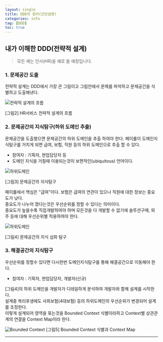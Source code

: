 ```yaml
---
layout: single
title: DDD의 원리(간단설명)
categories: info
tag: [DDD]
toc: true
---
```




## 내가 이해한 DDD(전략적 설계)

> 모든 예는 인사(HR)을 예로 들 예정입니다.  
 


### **1. 문제공간 도출**  
전략적 설계는 DDD에서 가장 큰 그림이고 
그림안에서 문제를 파악하고 문제공간을 식별하고 도출해낸다.

<img src="/images/etc/img_1.png" alt="전략적 설계의 흐름">

[그림2] HR서비스 전략적 설계의 흐름

### **2. 문제공간의 지식탐구(하위 도메인 추출)**  
문제공간을 도출했으면 문제공간의 하위 도메인을 추출 하여야 한다.
페이롤이 도메인지식탐구를 거치게 되면 급여, 보험, 직원 등의 하위 도메인으로 추출 할 수 있다.
* 참여자 : 기획자, 현업담당자 등
* 도메인 지식을 거칠때 이용되는것이 보편적인(ubiquitous) 언어이다.

<img src="/images/etc/img_4.png" alt="하위도메인">  

[그림3] 문제공간의 지식탐구

페이롤에서 핵심은 "급여"이다. 보험은 급여의 연관이 있으나 직원에 대한 정보는 중요도가 낮다.  
중요도가 나누어 졌다는것은 우선순위를 정할 수 있다는 의미이다.  
중요도가 높을수록 직접개발하여야 하며 모든것을 다 개발할 수 없기에 솔루션구매, 외주 등에 대해 우선순위별 적용하여야 한다.

<img src="/images/etc/img_5.png" alt="하위도메인">

[그림4] 문제공간의 지식 심화 탐구

### **3. 해결공간의 지식탐구**  
우선순위를 정할수 있다면 다시한번 도메인지식탐구를 통해 해결공간으로 이동해야 한다.
* 참여자 : 기획자, 현업담당자, 개발자(신규)  

[그림4]의 하위 도메인을 개발자가 디테일하게 분석하여 개발자와 함께 설계를 시작한다.  
설계중 복리후생에도 사회보험(4대보험) 등의 하위도메인의 우선순위가 변경되어 설계를 조정한다.  
이렇게 설계되어 영역을 묶는것을 Bounded Context 식별이라하고 Context별 상관관계의 연결을 Context Map이라 한다.  

<img src="/images/etc/img_6.png" alt="Bounded Context">  
[그림5] Bounded Context 식별과 Context Map 


<hr/>


[//]: # (### 2. 전술적&#40;Building Block&#41; 설계)

[//]: # (복잡한 문제영역을 해결하기 위해 풍부한 도메인 모델을 해결하기 위한 방법   )

[//]: # (모든 문제를 전술적으로 다루는건 불가능&#40;한정된 resource&#41;  )

[//]: # (도출된 문제에 대한 전술적인 설계)



